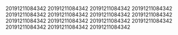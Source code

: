 20191211084342
20191211084342
20191211084342
20191211084342
20191211084342
20191211084342
20191211084342
20191211084342
20191211084342
20191211084342
20191211084342
20191211084342
20191211084342
20191211084342
20191211084342
